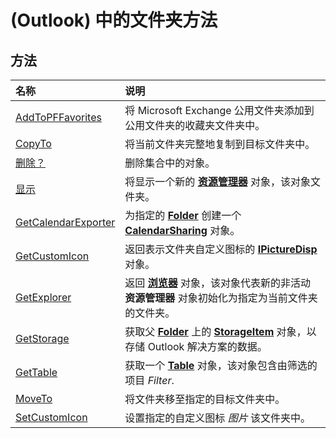 
# (Outlook) 中的文件夹方法

## 方法



|**名称**|**说明**|
|:-----|:-----|
|[AddToPFFavorites](d3926957-bf6d-ad4d-9c24-bfc5037ba9fd.md)|将 Microsoft Exchange 公用文件夹添加到公用文件夹的收藏夹文件夹中。|
|[CopyTo](ddd010e2-54af-f291-b9a9-92cc55a83cca.md)|将当前文件夹完整地复制到目标文件夹中。|
|[删除？](3df0f063-3f41-e3b7-d1e3-7ea08970c56d.md)|删除集合中的对象。|
|[显示](cde389e0-5ec9-8261-5ec0-9a5ba4f8776d.md)|将显示一个新的 **[资源管理器](026591e5-049f-503a-4166-34e6dbc225fb.md)** 对象，该对象文件夹。|
|[GetCalendarExporter](7c67e208-65dd-8904-4b6f-8ec2df4e530d.md)|为指定的  **[Folder](3cf6cda8-6d70-666e-2643-9d9c5b9cacfc.md)** 创建一个 **[CalendarSharing](37a8a15e-51c2-b1a0-7db6-cf2a1f4e8405.md)** 对象。|
|[GetCustomIcon](49a3da64-2b2f-76db-0053-88e35141cca0.md)|返回表示文件夹自定义图标的  **[IPictureDisp](http://msdn.microsoft.com/zh-cn/library/ms680762%28VS.85%29.aspx)** 对象。|
|[GetExplorer](f60bf373-802e-cb93-2152-bc6c8945edb1.md)|返回 **[浏览器](026591e5-049f-503a-4166-34e6dbc225fb.md)** 对象，该对象代表新的非活动 **资源管理器** 对象初始化为指定为当前文件夹的文件夹。|
|[GetStorage](cc5ee63b-7d11-6340-8392-8b35a689a28c.md)|获取父  **[Folder](3cf6cda8-6d70-666e-2643-9d9c5b9cacfc.md)** 上的 **[StorageItem](41776bc3-b838-2755-fd6b-3b5012fb9ae5.md)** 对象，以存储 Outlook 解决方案的数据。|
|[GetTable](08d184cb-0c41-01b1-abc5-305476380f8b.md)|获取一个 **[Table](0affaafd-93fe-227a-acee-e09a86cadc20.md)** 对象，该对象包含由筛选的项目 _Filter_.|
|[MoveTo](5e8ece38-aaba-4971-643e-969956c2a196.md)|将文件夹移至指定的目标文件夹中。|
|[SetCustomIcon](d368547b-e90c-85ec-7d5c-e48cbe8eb42e.md)|设置指定的自定义图标 _图片_ 该文件夹中。|
